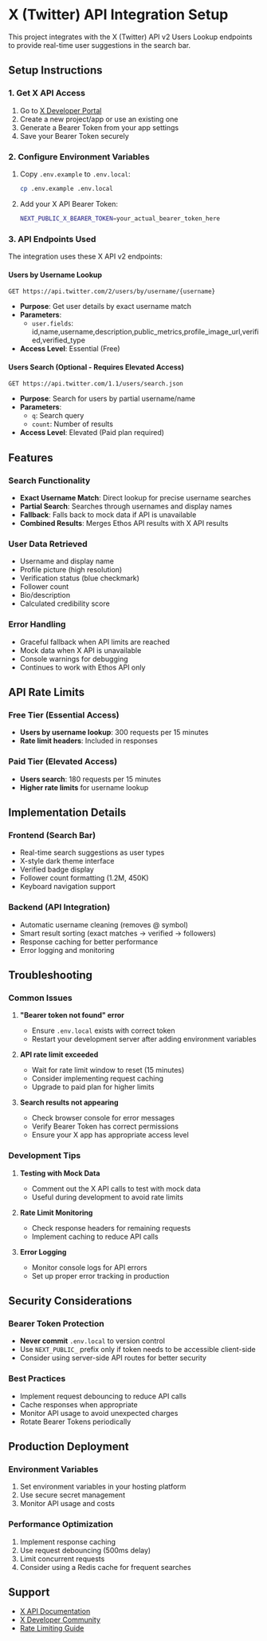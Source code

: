 # X (Twitter) API Integration Setup

This project integrates with the X (Twitter) API v2 Users Lookup endpoints to provide real-time user suggestions in the search bar.

## Setup Instructions

### 1. Get X API Access

1. Go to [X Developer Portal](https://developer.twitter.com/en/portal/dashboard)
2. Create a new project/app or use an existing one
3. Generate a Bearer Token from your app settings
4. Save your Bearer Token securely

### 2. Configure Environment Variables

1. Copy `.env.example` to `.env.local`:
   ```bash
   cp .env.example .env.local
   ```

2. Add your X API Bearer Token:
   ```bash
   NEXT_PUBLIC_X_BEARER_TOKEN=your_actual_bearer_token_here
   ```

### 3. API Endpoints Used

The integration uses these X API v2 endpoints:

#### Users by Username Lookup
```
GET https://api.twitter.com/2/users/by/username/{username}
```
- **Purpose**: Get user details by exact username match
- **Parameters**: 
  - `user.fields`: id,name,username,description,public_metrics,profile_image_url,verified,verified_type
- **Access Level**: Essential (Free)

#### Users Search (Optional - Requires Elevated Access)
```
GET https://api.twitter.com/1.1/users/search.json
```
- **Purpose**: Search for users by partial username/name
- **Parameters**: 
  - `q`: Search query
  - `count`: Number of results
- **Access Level**: Elevated (Paid plan required)

## Features

### Search Functionality
- **Exact Username Match**: Direct lookup for precise username searches
- **Partial Search**: Searches through usernames and display names
- **Fallback**: Falls back to mock data if API is unavailable
- **Combined Results**: Merges Ethos API results with X API results

### User Data Retrieved
- Username and display name
- Profile picture (high resolution)
- Verification status (blue checkmark)
- Follower count
- Bio/description
- Calculated credibility score

### Error Handling
- Graceful fallback when API limits are reached
- Mock data when X API is unavailable
- Console warnings for debugging
- Continues to work with Ethos API only

## API Rate Limits

### Free Tier (Essential Access)
- **Users by username lookup**: 300 requests per 15 minutes
- **Rate limit headers**: Included in responses

### Paid Tier (Elevated Access)
- **Users search**: 180 requests per 15 minutes
- **Higher rate limits** for username lookup

## Implementation Details

### Frontend (Search Bar)
- Real-time search suggestions as user types
- X-style dark theme interface
- Verified badge display
- Follower count formatting (1.2M, 450K)
- Keyboard navigation support

### Backend (API Integration)
- Automatic username cleaning (removes @ symbol)
- Smart result sorting (exact matches → verified → followers)
- Response caching for better performance
- Error logging and monitoring

## Troubleshooting

### Common Issues

1. **"Bearer token not found" error**
   - Ensure `.env.local` exists with correct token
   - Restart your development server after adding environment variables

2. **API rate limit exceeded**
   - Wait for rate limit window to reset (15 minutes)
   - Consider implementing request caching
   - Upgrade to paid plan for higher limits

3. **Search results not appearing**
   - Check browser console for error messages
   - Verify Bearer Token has correct permissions
   - Ensure your X app has appropriate access level

### Development Tips

1. **Testing with Mock Data**
   - Comment out the X API calls to test with mock data
   - Useful during development to avoid rate limits

2. **Rate Limit Monitoring**
   - Check response headers for remaining requests
   - Implement caching to reduce API calls

3. **Error Logging**
   - Monitor console logs for API errors
   - Set up proper error tracking in production

## Security Considerations

### Bearer Token Protection
- **Never commit** `.env.local` to version control
- Use `NEXT_PUBLIC_` prefix only if token needs to be accessible client-side
- Consider using server-side API routes for better security

### Best Practices
- Implement request debouncing to reduce API calls
- Cache responses when appropriate
- Monitor API usage to avoid unexpected charges
- Rotate Bearer Tokens periodically

## Production Deployment

### Environment Variables
1. Set environment variables in your hosting platform
2. Use secure secret management
3. Monitor API usage and costs

### Performance Optimization
1. Implement response caching
2. Use request debouncing (500ms delay)
3. Limit concurrent requests
4. Consider using a Redis cache for frequent searches

## Support

- [X API Documentation](https://docs.x.com/x-api/users/lookup/quickstart/user-lookup)
- [X Developer Community](https://twittercommunity.com/)
- [Rate Limiting Guide](https://docs.x.com/x-api/rate-limits)
